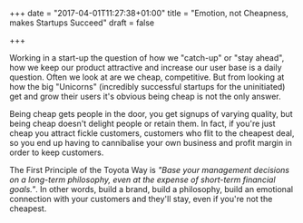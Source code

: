 +++
date = "2017-04-01T11:27:38+01:00"
title = "Emotion, not Cheapness, makes Startups Succeed"
draft = false

+++

Working in a start-up the question of how we "catch-up" or "stay ahead", how
we keep our product attractive and increase our user base is a daily question.
Often we look at are we cheap, competitive. But from looking at how the big
"Unicorns" (incredibly successful startups for the uninitiated) get and grow
their users it's obvious being cheap is not the only answer.

Being cheap gets people in the door, you get signups of varying quality, but
being cheap doesn't delight people or retain them. In fact, if you're just cheap
you attract fickle customers, customers who flit to the cheapest deal, so you
end up having to cannibalise your own business and profit margin in order to
keep customers.

The First Principle of the Toyota Way is *"Base your management decisions on a
long-term philosophy, even at the expense of short-term financial goals."*. In
other words, build a brand, build a philosophy, build an emotional connection
with your customers and they'll stay, even if you're not the cheapest.
